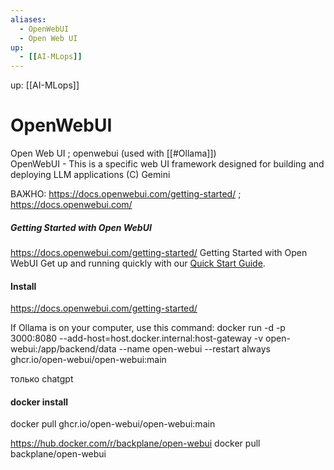 ```yaml
---
aliases:
  - OpenWebUI
  - Open Web UI
up:
  - [[AI-MLops]]
---
```

up:  [[AI-MLops]]

# OpenWebUI
Open Web UI ; openwebui
(used with [[#Ollama]])  
OpenWebUI - This is a specific web UI framework designed for building and deploying LLM applications (C) Gemini

ВАЖНО: https://docs.openwebui.com/getting-started/ ; https://docs.openwebui.com/

##### Getting Started with Open WebUI
https://docs.openwebui.com/getting-started/
Getting Started with Open WebUI
Get up and running quickly with our [Quick Start Guide](https://docs.openwebui.com/getting-started/quick-start).



#### Install
https://docs.openwebui.com/getting-started/

If Ollama is on your computer, use this command:
docker run -d -p 3000:8080 --add-host=host.docker.internal:host-gateway -v open-webui:/app/backend/data --name open-webui --restart always ghcr.io/open-webui/open-webui:main

только chatgpt


#### docker install
docker pull ghcr.io/open-webui/open-webui:main

https://hub.docker.com/r/backplane/open-webui
docker pull backplane/open-webui



